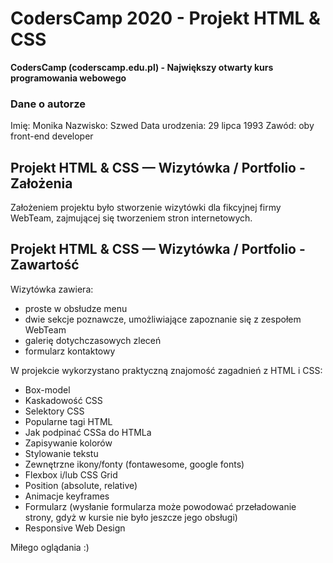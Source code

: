 # CodersCamp 2020 - Projekt HTML & CSS
**CodersCamp (coderscamp.edu.pl) - Największy otwarty kurs programowania webowego** 
### Dane o autorze

Imię: Monika
Nazwisko: Szwed
Data urodzenia: 29 lipca 1993
Zawód: oby front-end developer 

## Projekt HTML & CSS — Wizytówka / Portfolio - Założenia

Założeniem projektu było stworzenie wizytówki dla fikcyjnej firmy WebTeam, zajmującej się tworzeniem stron internetowych. 

## Projekt HTML & CSS — Wizytówka / Portfolio - Zawartość
Wizytówka zawiera:
- proste w obsłudze menu
- dwie sekcje poznawcze, umożliwiające zapoznanie się z zespołem WebTeam
- galerię dotychczasowych zleceń
- formularz kontaktowy

W projekcie wykorzystano praktyczną znajomość zagadnień z HTML i CSS:
- Box-model
- Kaskadowość CSS
- Selektory CSS
- Popularne tagi HTML
- Jak podpinać CSSa do HTMLa
- Zapisywanie kolorów
- Stylowanie tekstu
- Zewnętrzne ikony/fonty (fontawesome, google fonts)
- Flexbox i/lub CSS Grid
- Position (absolute, relative)
- Animacje keyframes
- Formularz (wysłanie formularza może powodować przeładowanie strony, gdyż w kursie nie było jeszcze jego obsługi)
- Responsive Web Design


Miłego oglądania :) 